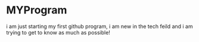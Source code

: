 # MYProgram
i am just starting my first github program, i am new in the tech feild and i am trying to get to know as much as possible!
